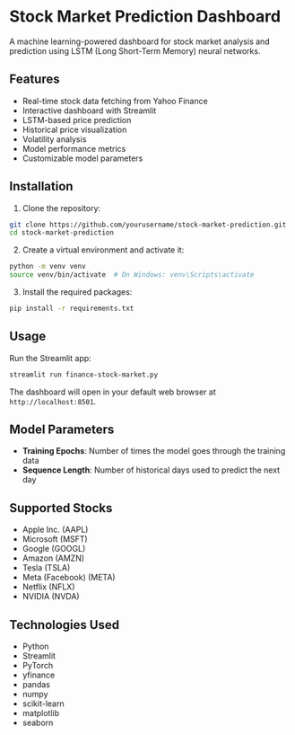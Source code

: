 # Stock Market Prediction Dashboard

A machine learning-powered dashboard for stock market analysis and prediction using LSTM (Long Short-Term Memory) neural networks.

## Features

- Real-time stock data fetching from Yahoo Finance
- Interactive dashboard with Streamlit
- LSTM-based price prediction
- Historical price visualization
- Volatility analysis
- Model performance metrics
- Customizable model parameters

## Installation

1. Clone the repository:
```bash
git clone https://github.com/yourusername/stock-market-prediction.git
cd stock-market-prediction
```

2. Create a virtual environment and activate it:
```bash
python -m venv venv
source venv/bin/activate  # On Windows: venv\Scripts\activate
```

3. Install the required packages:
```bash
pip install -r requirements.txt
```

## Usage

Run the Streamlit app:
```bash
streamlit run finance-stock-market.py
```

The dashboard will open in your default web browser at `http://localhost:8501`.

## Model Parameters

- **Training Epochs**: Number of times the model goes through the training data
- **Sequence Length**: Number of historical days used to predict the next day

## Supported Stocks

- Apple Inc. (AAPL)
- Microsoft (MSFT)
- Google (GOOGL)
- Amazon (AMZN)
- Tesla (TSLA)
- Meta (Facebook) (META)
- Netflix (NFLX)
- NVIDIA (NVDA)

## Technologies Used

- Python
- Streamlit
- PyTorch
- yfinance
- pandas
- numpy
- scikit-learn
- matplotlib
- seaborn
